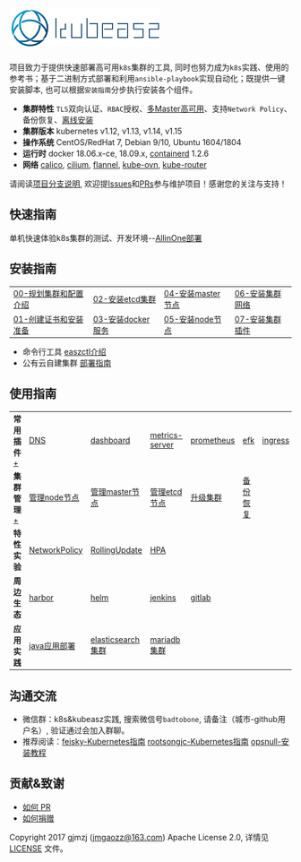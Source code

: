 # ![kubeasz](pics/logo_kubeasz.png)

项目致力于提供快速部署高可用`k8s`集群的工具, 同时也努力成为`k8s`实践、使用的参考书；基于二进制方式部署和利用`ansible-playbook`实现自动化；既提供一键安装脚本, 也可以根据`安装指南`分步执行安装各个组件。

- **集群特性** `TLS`双向认证、`RBAC`授权、[多Master高可用](docs/setup/00-planning_and_overall_intro.md#ha-architecture)、支持`Network Policy`、备份恢复、[离线安装](docs/setup/offline_install.md)
- **集群版本** kubernetes v1.12, v1.13, v1.14, v1.15
- **操作系统** CentOS/RedHat 7, Debian 9/10, Ubuntu 1604/1804
- **运行时** docker 18.06.x-ce, 18.09.x, [containerd](docs/guide/containerd.md) 1.2.6
- **网络** [calico](docs/setup/network-plugin/calico.md), [cilium](docs/setup/network-plugin/cilium.md), [flannel](docs/setup/network-plugin/flannel.md), [kube-ovn](docs/setup/network-plugin/kube-ovn.md), [kube-router](docs/setup/network-plugin/kube-router.md)

请阅读[项目分支说明](docs/mixes/branch.md), 欢迎提[Issues](https://github.com/easzlab/kubeasz/issues)和[PRs](docs/mixes/HowToContribute.md)参与维护项目！感谢您的关注与支持！

## 快速指南

单机快速体验k8s集群的测试、开发环境--[AllinOne部署](docs/setup/quickStart.md)

## 安装指南

<table border="0">
    <tr>
        <td><a href="docs/setup/00-planning_and_overall_intro.md">00-规划集群和配置介绍</a></td>
        <td><a href="docs/setup/02-install_etcd.md">02-安装etcd集群</a></td>
        <td><a href="docs/setup/04-install_kube_master.md">04-安装master节点</a></td>
        <td><a href="docs/setup/06-install_network_plugin.md">06-安装集群网络</a></td>
    </tr>
    <tr>
        <td><a href="docs/setup/01-CA_and_prerequisite.md">01-创建证书和安装准备</a></td>
        <td><a href="docs/setup/03-install_docker.md">03-安装docker服务</a></td>
        <td><a href="docs/setup/05-install_kube_node.md">05-安装node节点</a></td>
        <td><a href="docs/setup/07-install_cluster_addon.md">07-安装集群插件</a></td>
    </tr>
</table>

- 命令行工具 [easzctl介绍](docs/setup/easzctl_cmd.md)
- 公有云自建集群 [部署指南](docs/setup/kubeasz_on_public_cloud.md)

## 使用指南

<table border="0">
    <tr>
        <td><strong>常用插件</strong><a href="docs/guide/index.md">+</a></td>
        <td><a href="docs/guide/kubedns.md">DNS</a></td>
        <td><a href="docs/guide/dashboard.md">dashboard</a></td>
        <td><a href="docs/guide/metrics-server.md">metrics-server</a></td>
        <td><a href="docs/guide/prometheus.md">prometheus</a></td>
        <td><a href="docs/guide/efk.md">efk</a></td>
        <td><a href="docs/guide/ingress.md">ingress</a></td>
    </tr>
    <tr>
        <td><strong>集群管理</strong><a href="docs/op/op-index.md">+</a></td>
        <td><a href="docs/op/op-node.md">管理node节点</a></td>
        <td><a href="docs/op/op-master.md">管理master节点</a></td>
        <td><a href="docs/op/op-etcd.md">管理etcd节点</a></td>
        <td><a href="docs/op/upgrade.md">升级集群</a></td>
        <td><a href="docs/op/cluster_restore.md">备份恢复</a></td>
        <td><a href=""></a></td>
    </tr>
    <tr>
        <td><strong>特性实验</strong></td>
        <td><a href="docs/guide/networkpolicy.md">NetworkPolicy</a></td>
        <td><a href="docs/guide/rollingupdateWithZeroDowntime.md">RollingUpdate</a></td>
        <td><a href="docs/guide/hpa.md">HPA</a></td>
        <td><a href=""></a></td>
        <td><a href=""></a></td>
        <td><a href=""></a></td>
    </tr>
    <tr>
        <td><strong>周边生态</strong></td>
        <td><a href="docs/guide/harbor.md">harbor</a></td>
        <td><a href="docs/guide/helm.md">helm</a></td>
        <td><a href="docs/guide/jenkins.md">jenkins</a></td>
        <td><a href="docs/guide/gitlab/readme.md">gitlab</a></td>
        <td><a href=""></a></td>
        <td><a href=""></a></td>
    </tr>
    <tr>
        <td><strong>应用实践</strong></td>
        <td><a href="docs/practice/java_war_app.md">java应用部署</a></td>
        <td><a href="docs/practice/es_cluster.md">elasticsearch集群</a></td>
        <td><a href="docs/practice/mariadb_cluster.md">mariadb集群</a></td>
        <td><a href=""></a></td>
        <td><a href=""></a></td>
        <td><a href=""></a></td>
    </tr>
</table>

## 沟通交流

- 微信群：k8s&kubeasz实践, 搜索微信号`badtobone`, 请备注（城市-github用户名）, 验证通过会加入群聊。
- 推荐阅读：[feisky-Kubernetes指南](https://github.com/feiskyer/kubernetes-handbook/blob/master/SUMMARY.md) [rootsongjc-Kubernetes指南](https://github.com/rootsongjc/kubernetes-handbook) [opsnull-安装教程](https://github.com/opsnull/follow-me-install-kubernetes-cluster)

## 贡献&致谢

- [如何 PR](docs/mixes/HowToContribute.md)
- [如何捐赠](docs/mixes/donate.md)

Copyright 2017 gjmzj (jmgaozz@163.com) Apache License 2.0, 详情见 [LICENSE](docs/mixes/LICENSE) 文件。
